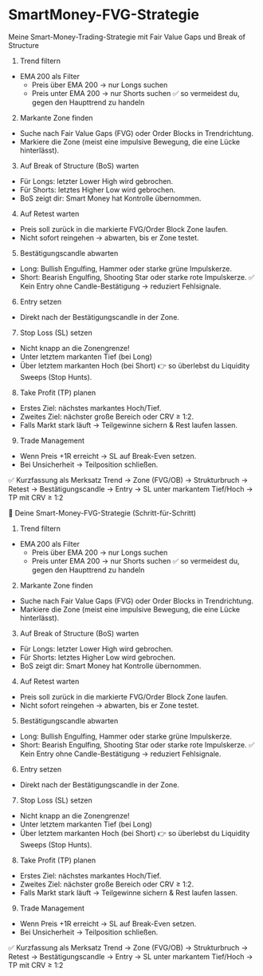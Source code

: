 # SmartMoney-FVG-Strategie
Meine Smart-Money-Trading-Strategie mit Fair Value Gaps und Break of Structure
1. Trend filtern
* EMA 200 als Filter
    * Preis über EMA 200 → nur Longs suchen
    * Preis unter EMA 200 → nur Shorts suchen ✅ so vermeidest du, gegen den Haupttrend zu handeln

2. Markante Zone finden
* Suche nach Fair Value Gaps (FVG) oder Order Blocks in Trendrichtung.
* Markiere die Zone (meist eine impulsive Bewegung, die eine Lücke hinterlässt).

3. Auf Break of Structure (BoS) warten
* Für Longs: letzter Lower High wird gebrochen.
* Für Shorts: letztes Higher Low wird gebrochen.
* BoS zeigt dir: Smart Money hat Kontrolle übernommen.

4. Auf Retest warten
* Preis soll zurück in die markierte FVG/Order Block Zone laufen.
* Nicht sofort reingehen → abwarten, bis er Zone testet.

5. Bestätigungscandle abwarten
* Long: Bullish Engulfing, Hammer oder starke grüne Impulskerze.
* Short: Bearish Engulfing, Shooting Star oder starke rote Impulskerze. ✅ Kein Entry ohne Candle-Bestätigung → reduziert Fehlsignale.

6. Entry setzen
* Direkt nach der Bestätigungscandle in der Zone.

7. Stop Loss (SL) setzen
* Nicht knapp an die Zonengrenze!
* Unter letztem markanten Tief (bei Long)
* Über letztem markanten Hoch (bei Short) 👉 so überlebst du Liquidity Sweeps (Stop Hunts).

8. Take Profit (TP) planen
* Erstes Ziel: nächstes markantes Hoch/Tief.
* Zweites Ziel: nächster große Bereich oder CRV ≥ 1:2.
* Falls Markt stark läuft → Teilgewinne sichern & Rest laufen lassen.

9. Trade Management
* Wenn Preis +1R erreicht → SL auf Break-Even setzen.
* Bei Unsicherheit → Teilposition schließen.

✅ Kurzfassung als Merksatz
Trend → Zone (FVG/OB) → Strukturbruch → Retest → Bestätigungscandle → Entry → SL unter markantem Tief/Hoch → TP mit CRV ≥ 1:2

📌 Deine Smart-Money-FVG-Strategie (Schritt-für-Schritt)
1. Trend filtern
* EMA 200 als Filter
    * Preis über EMA 200 → nur Longs suchen
    * Preis unter EMA 200 → nur Shorts suchen ✅ so vermeidest du, gegen den Haupttrend zu handeln

2. Markante Zone finden
* Suche nach Fair Value Gaps (FVG) oder Order Blocks in Trendrichtung.
* Markiere die Zone (meist eine impulsive Bewegung, die eine Lücke hinterlässt).

3. Auf Break of Structure (BoS) warten
* Für Longs: letzter Lower High wird gebrochen.
* Für Shorts: letztes Higher Low wird gebrochen.
* BoS zeigt dir: Smart Money hat Kontrolle übernommen.

4. Auf Retest warten
* Preis soll zurück in die markierte FVG/Order Block Zone laufen.
* Nicht sofort reingehen → abwarten, bis er Zone testet.

5. Bestätigungscandle abwarten
* Long: Bullish Engulfing, Hammer oder starke grüne Impulskerze.
* Short: Bearish Engulfing, Shooting Star oder starke rote Impulskerze. ✅ Kein Entry ohne Candle-Bestätigung → reduziert Fehlsignale.

6. Entry setzen
* Direkt nach der Bestätigungscandle in der Zone.

7. Stop Loss (SL) setzen
* Nicht knapp an die Zonengrenze!
* Unter letztem markanten Tief (bei Long)
* Über letztem markanten Hoch (bei Short) 👉 so überlebst du Liquidity Sweeps (Stop Hunts).

8. Take Profit (TP) planen
* Erstes Ziel: nächstes markantes Hoch/Tief.
* Zweites Ziel: nächster große Bereich oder CRV ≥ 1:2.
* Falls Markt stark läuft → Teilgewinne sichern & Rest laufen lassen.

9. Trade Management
* Wenn Preis +1R erreicht → SL auf Break-Even setzen.
* Bei Unsicherheit → Teilposition schließen.

✅ Kurzfassung als Merksatz
Trend → Zone (FVG/OB) → Strukturbruch → Retest → Bestätigungscandle → Entry → SL unter markantem Tief/Hoch → TP mit CRV ≥ 1:2
